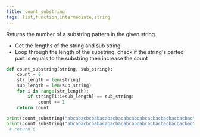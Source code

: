 ```yaml
---
title: count_substring
tags: list,function,intermediate,string
---
```


Returns the number of a substring pattern in the given string.

- Get the lengths of the string and sub string
- Loop through the length of the substring, check if the string's parted part is equals to the substring then increase the count

```python
def count_substring(string, sub_string):
    count = 0
    str_length = len(string)
    sub_length = len(sub_string)
    for i in range(str_length):
        if string[i:i+sub_length] == sub_string:
            count += 1
    return count
```

```python
print(count_substring("abcabacbcbabacabacbacabcabcabcacbacbacbacbacbac", 'abc')) # returns 4
print(count_substring("abcabacbcbabacabacbacabcabcabcacbacbacbacbacbac", 'ca')) 
 # return 6
```
